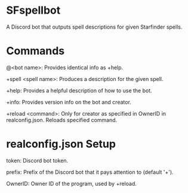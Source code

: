 # SFspellbot
A Discord bot that outputs spell descriptions for given Starfinder spells.

# Commands
@\<bot name\>: Provides identical info as +help.

+spell \<spell name\>: Produces a description for the given spell.

+help: Provides a helpful description of how to use the bot.

+info: Provides version info on the bot and creator.

+reload \<command\>: Only for creator as specified in OwnerID in realconfig.json. Reloads specified command.

# realconfig.json Setup
token: Discord bot token.

prefix: Prefix of the Discord bot that it pays attention to (default '+').

OwnerID: Owner ID of the program, used by +reload.
